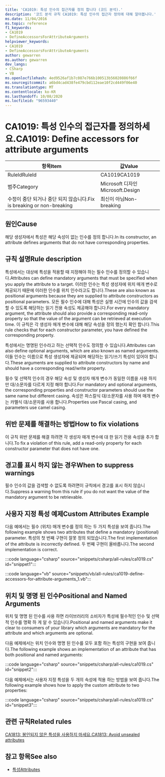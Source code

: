 ```yaml
---
title: 'CA1019: 특성 인수의 접근자를 정의 합니다 (코드 분석).'
description: '코드 분석 규칙 CA1019: 특성 인수의 접근자 정의에 대해 알아봅니다.'
ms.date: 11/04/2016
ms.topic: reference
f1_keywords:
- CA1019
- DefineAccessorsForAttributeArguments
helpviewer_keywords:
- CA1019
- DefineAccessorsForAttributeArguments
author: gewarren
ms.author: gewarren
dev_langs:
- CSharp
- VB
ms.openlocfilehash: 4ed9526af1b7c087e766b100513b56020886f66f
ms.sourcegitcommit: a6bd4cad438fe479cbd112eae10f2cd449f06e40
ms.translationtype: MT
ms.contentlocale: ko-KR
ms.lasthandoff: 10/08/2020
ms.locfileid: "96593440"
---
```

# <a name="ca1019-define-accessors-for-attribute-arguments"></a><span data-ttu-id="e24a6-103">CA1019: 특성 인수의 접근자를 정의하세요.</span><span class="sxs-lookup"><span data-stu-id="e24a6-103">CA1019: Define accessors for attribute arguments</span></span>

| <span data-ttu-id="e24a6-104">항목</span><span class="sxs-lookup"><span data-stu-id="e24a6-104">Item</span></span>                                     | <span data-ttu-id="e24a6-105">값</span><span class="sxs-lookup"><span data-stu-id="e24a6-105">Value</span></span>            |
|------------------------------------------|------------------|
| <span data-ttu-id="e24a6-106">RuleId</span><span class="sxs-lookup"><span data-stu-id="e24a6-106">RuleId</span></span>                                   | <span data-ttu-id="e24a6-107">CA1019</span><span class="sxs-lookup"><span data-stu-id="e24a6-107">CA1019</span></span>           |
| <span data-ttu-id="e24a6-108">범주</span><span class="sxs-lookup"><span data-stu-id="e24a6-108">Category</span></span>                                 | <span data-ttu-id="e24a6-109">Microsoft 디자인</span><span class="sxs-lookup"><span data-stu-id="e24a6-109">Microsoft.Design</span></span> |
| <span data-ttu-id="e24a6-110">수정이 중단 되거나 중단 되지 않습니다.</span><span class="sxs-lookup"><span data-stu-id="e24a6-110">Fix is breaking or non-breaking</span></span> | <span data-ttu-id="e24a6-111">최신이 아님</span><span class="sxs-lookup"><span data-stu-id="e24a6-111">Non-breaking</span></span>     |

## <a name="cause"></a><span data-ttu-id="e24a6-112">원인</span><span class="sxs-lookup"><span data-stu-id="e24a6-112">Cause</span></span>

<span data-ttu-id="e24a6-113">해당 생성자에서 특성은 해당 속성이 없는 인수를 정의 합니다.</span><span class="sxs-lookup"><span data-stu-id="e24a6-113">In its constructor, an attribute defines arguments that do not have corresponding properties.</span></span>

## <a name="rule-description"></a><span data-ttu-id="e24a6-114">규칙 설명</span><span class="sxs-lookup"><span data-stu-id="e24a6-114">Rule description</span></span>

<span data-ttu-id="e24a6-115">특성에서는 대상에 특성을 적용할 때 지정해야 하는 필수 인수를 정의할 수 있습니다.</span><span class="sxs-lookup"><span data-stu-id="e24a6-115">Attributes can define mandatory arguments that must be specified when you apply the attribute to a target.</span></span> <span data-ttu-id="e24a6-116">이러한 인수는 특성 생성자에 위치 매개 변수로 제공되기 때문에 이러한 인수를 위치 인수라고도 합니다.</span><span class="sxs-lookup"><span data-stu-id="e24a6-116">These are also known as positional arguments because they are supplied to attribute constructors as positional parameters.</span></span> <span data-ttu-id="e24a6-117">모든 필수 인수에 대해 특성은 실행 시간에 인수의 값을 검색할 수 있도록 해당하는 읽기 전용 속성도 제공해야 합니다.</span><span class="sxs-lookup"><span data-stu-id="e24a6-117">For every mandatory argument, the attribute should also provide a corresponding read-only property so that the value of the argument can be retrieved at execution time.</span></span> <span data-ttu-id="e24a6-118">이 규칙은 각 생성자 매개 변수에 대해 해당 속성을 정의 했는지 확인 합니다.</span><span class="sxs-lookup"><span data-stu-id="e24a6-118">This rule checks that for each constructor parameter, you have defined the corresponding property.</span></span>

<span data-ttu-id="e24a6-119">특성에서는 명명된 인수라고 하는 선택적 인수도 정의할 수 있습니다.</span><span class="sxs-lookup"><span data-stu-id="e24a6-119">Attributes can also define optional arguments, which are also known as named arguments.</span></span> <span data-ttu-id="e24a6-120">이들 인수는 이름으로 특성 생성자에 제공되며 해당하는 읽기/쓰기 특성이 있어야 합니다.</span><span class="sxs-lookup"><span data-stu-id="e24a6-120">These arguments are supplied to attribute constructors by name and should have a corresponding read/write property.</span></span>

<span data-ttu-id="e24a6-121">필수 및 선택적 인수의 경우 해당 속성 및 생성자 매개 변수가 동일한 이름을 사용 하지만 대/소문자를 다르게 지정 해야 합니다.</span><span class="sxs-lookup"><span data-stu-id="e24a6-121">For mandatory and optional arguments, the corresponding properties and constructor parameters should use the same name but different casing.</span></span> <span data-ttu-id="e24a6-122">속성은 파스칼식 대/소문자를 사용 하며 매개 변수는 카멜식 대/소문자를 사용 합니다.</span><span class="sxs-lookup"><span data-stu-id="e24a6-122">Properties use Pascal casing, and parameters use camel casing.</span></span>

## <a name="how-to-fix-violations"></a><span data-ttu-id="e24a6-123">위반 문제를 해결하는 방법</span><span class="sxs-lookup"><span data-stu-id="e24a6-123">How to fix violations</span></span>

<span data-ttu-id="e24a6-124">이 규칙 위반 문제를 해결 하려면 각 생성자 매개 변수에 대 한 읽기 전용 속성을 추가 합니다.</span><span class="sxs-lookup"><span data-stu-id="e24a6-124">To fix a violation of this rule, add a read-only property for each constructor parameter that does not have one.</span></span>

## <a name="when-to-suppress-warnings"></a><span data-ttu-id="e24a6-125">경고를 표시 하지 않는 경우</span><span class="sxs-lookup"><span data-stu-id="e24a6-125">When to suppress warnings</span></span>

<span data-ttu-id="e24a6-126">필수 인수의 값을 검색할 수 없도록 하려면이 규칙에서 경고를 표시 하지 않습니다.</span><span class="sxs-lookup"><span data-stu-id="e24a6-126">Suppress a warning from this rule if you do not want the value of the mandatory argument to be retrievable.</span></span>

## <a name="custom-attributes-example"></a><span data-ttu-id="e24a6-127">사용자 지정 특성 예제</span><span class="sxs-lookup"><span data-stu-id="e24a6-127">Custom Attributes Example</span></span>

<span data-ttu-id="e24a6-128">다음 예에서는 필수 (위치) 매개 변수를 정의 하는 두 가지 특성을 보여 줍니다.</span><span class="sxs-lookup"><span data-stu-id="e24a6-128">The following example shows two attributes that define a mandatory (positional) parameter.</span></span> <span data-ttu-id="e24a6-129">특성의 첫 번째 구현이 잘못 정의 되었습니다.</span><span class="sxs-lookup"><span data-stu-id="e24a6-129">The first implementation of the attribute is incorrectly defined.</span></span> <span data-ttu-id="e24a6-130">두 번째 구현이 올바릅니다.</span><span class="sxs-lookup"><span data-stu-id="e24a6-130">The second implementation is correct.</span></span>

:::code language="csharp" source="snippets/csharp/all-rules/ca1019.cs" id="snippet1":::

:::code language="vb" source="snippets/vb/all-rules/ca1019-define-accessors-for-attribute-arguments_1.vb":::

## <a name="positional-and-named-arguments"></a><span data-ttu-id="e24a6-131">위치 및 명명 된 인수</span><span class="sxs-lookup"><span data-stu-id="e24a6-131">Positional and Named Arguments</span></span>

<span data-ttu-id="e24a6-132">위치 및 명명 된 인수를 사용 하면 라이브러리의 소비자가 특성에 필수적인 인수 및 선택적 인수를 명확 하 게 알 수 있습니다.</span><span class="sxs-lookup"><span data-stu-id="e24a6-132">Positional and named arguments make it clear to consumers of your library which arguments are mandatory for the attribute and which arguments are optional.</span></span>

<span data-ttu-id="e24a6-133">다음 예제에서는 위치 인수와 명명 된 인수를 모두 포함 하는 특성의 구현을 보여 줍니다.</span><span class="sxs-lookup"><span data-stu-id="e24a6-133">The following example shows an implementation of an attribute that has both positional and named arguments:</span></span>

:::code language="csharp" source="snippets/csharp/all-rules/ca1019.cs" id="snippet2":::

<span data-ttu-id="e24a6-134">다음 예제에서는 사용자 지정 특성을 두 개의 속성에 적용 하는 방법을 보여 줍니다.</span><span class="sxs-lookup"><span data-stu-id="e24a6-134">The following example shows how to apply the custom attribute to two properties:</span></span>

:::code language="csharp" source="snippets/csharp/all-rules/ca1019.cs" id="snippet3":::

## <a name="related-rules"></a><span data-ttu-id="e24a6-135">관련 규칙</span><span class="sxs-lookup"><span data-stu-id="e24a6-135">Related rules</span></span>

[<span data-ttu-id="e24a6-136">CA1813: 봉인되지 않은 특성을 사용하지 마세요.</span><span class="sxs-lookup"><span data-stu-id="e24a6-136">CA1813: Avoid unsealed attributes</span></span>](ca1813.md)

## <a name="see-also"></a><span data-ttu-id="e24a6-137">참고 항목</span><span class="sxs-lookup"><span data-stu-id="e24a6-137">See also</span></span>

- [<span data-ttu-id="e24a6-138">특성</span><span class="sxs-lookup"><span data-stu-id="e24a6-138">Attributes</span></span>](../../../standard/design-guidelines/attributes.md)
